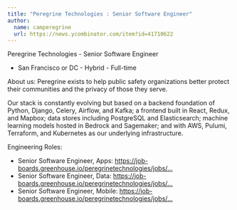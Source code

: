 ```yaml
---
title: "Peregrine Technologies : Senior Software Engineer"
author:
  name: camperegrine
  url: https://news.ycombinator.com/item?id=41710622
---
```

Peregrine Technologies - Senior Software Engineer
 - San Francisco or DC - Hybrid - Full-time

About us: Peregrine exists to help public safety organizations better protect their communities and the privacy of those they serve.

Our stack is constantly evolving but based on a backend foundation of Python, Django, Celery, Airflow, and Kafka; a frontend built in React, Redux, and Mapbox; data stores including PostgreSQL and Elasticsearch; machine learning models hosted in Bedrock and Sagemaker; and with AWS, Pulumi, Terraform, and Kubernetes as our underlying infrastructure.

Engineering Roles:
* Senior Software Engineer, Apps: <a href="https:&#x2F;&#x2F;job-boards.greenhouse.io&#x2F;peregrinetechnologies&#x2F;jobs&#x2F;4462544005" rel="nofollow">https:&#x2F;&#x2F;job-boards.greenhouse.io&#x2F;peregrinetechnologies&#x2F;jobs&#x2F;...</a>
* Senior Software Engineer, Data: <a href="https:&#x2F;&#x2F;job-boards.greenhouse.io&#x2F;peregrinetechnologies&#x2F;jobs&#x2F;4462514005" rel="nofollow">https:&#x2F;&#x2F;job-boards.greenhouse.io&#x2F;peregrinetechnologies&#x2F;jobs&#x2F;...</a>
* Senior Software Engineer, Mobile: <a href="https:&#x2F;&#x2F;job-boards.greenhouse.io&#x2F;peregrinetechnologies&#x2F;jobs&#x2F;4437524005" rel="nofollow">https:&#x2F;&#x2F;job-boards.greenhouse.io&#x2F;peregrinetechnologies&#x2F;jobs&#x2F;...</a>
<JobApplication />
